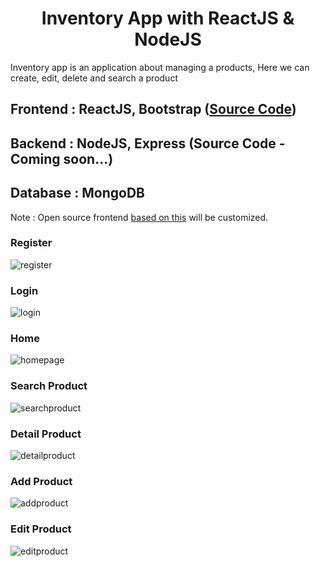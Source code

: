 <h1 align='center'>Inventory App with ReactJS & NodeJS</h1>

Inventory app is an application about managing a products, Here we can create, edit, delete and search a product

## Frontend : **ReactJS, Bootstrap** ([Source Code](https://github.com/Turzoxpress/inventory-app-with-react-js))

## Backend : **NodeJS, Express** (Source Code - Coming soon...)

## Database : **MongoDB**

Note : Open source frontend [based on this](https://github.com/magung/inventory-app-with-react-js) will be customized.

### Register

![register](https://user-images.githubusercontent.com/50833200/64964261-e2192880-d8c4-11e9-9e73-befcb58db054.png)

### Login

![login](https://user-images.githubusercontent.com/50833200/64964090-98304280-d8c4-11e9-8885-b897e21eb772.png)

### Home

![homepage](https://user-images.githubusercontent.com/50833200/64965521-5c4aac80-d8c7-11e9-9732-9f156ffd7462.png)

### Search Product

![searchproduct](https://user-images.githubusercontent.com/50833200/64964355-1ee51f80-d8c5-11e9-8aba-12e2ac29e240.png)

### Detail Product

![detailproduct](https://user-images.githubusercontent.com/50833200/64964420-391efd80-d8c5-11e9-83d6-468e5931f48e.png)

### Add Product

![addproduct](https://user-images.githubusercontent.com/50833200/64964463-4fc55480-d8c5-11e9-8309-1413ee022110.png)

### Edit Product

![editproduct](https://user-images.githubusercontent.com/50833200/64964578-90bd6900-d8c5-11e9-920d-91ede74a8e01.png)
